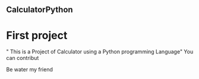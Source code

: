 ## CalculatorPython ##

# First project 

" This is a Project of Calculator using a Python programming 
Language"
You can contribut

Be water my friend

